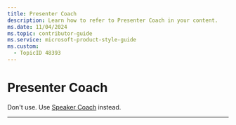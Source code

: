 ```yaml
---
title: Presenter Coach
description: Learn how to refer to Presenter Coach in your content.
ms.date: 11/04/2024
ms.topic: contributor-guide
ms.service: microsoft-product-style-guide
ms.custom:
  - TopicID 48393
---
```



# Presenter Coach

Don't use. Use [Speaker Coach](~\a_z_names_terms\s\speaker-coach.md) instead.  

** **

